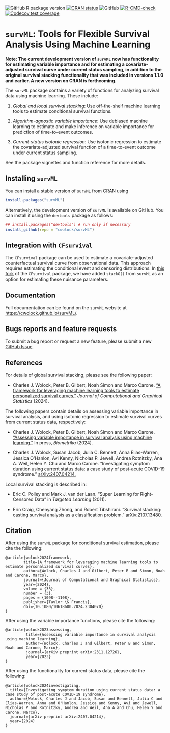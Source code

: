 
<!-- README.md is generated from README.Rmd. Please edit that file -->
<!-- badges: start  -->

![GitHub R package
version](https://img.shields.io/github/r-package/v/cwolock/survML)
[![CRAN
status](https://www.r-pkg.org/badges/version/survML)](https://CRAN.R-project.org/package=survML)
![GitHub](https://img.shields.io/github/license/cwolock/survML)
[![R-CMD-check](https://github.com/cwolock/survML/actions/workflows/R-CMD-check.yml/badge.svg)](https://github.com/cwolock/survML/actions/workflows/R-CMD-check.yml)
[![Codecov test
coverage](https://codecov.io/gh/cwolock/survML/branch/main/graph/badge.svg)](https://app.codecov.io/gh/cwolock/survML?branch=main)

<!-- badges: end -->

# `survML`: Tools for Flexible Survival Analysis Using Machine Learning

**Note: The current development version of `survML` now has
functionality for estimating variable importance and for estimating a
covariate-adjusted survival curve under current status sampling, in
addition to the original survival stacking functionality that was
included in versions 1.1.0 and earlier. A new version on CRAN is
forthcoming.**

The `survML` package contains a variety of functions for analyzing
survival data using machine learning. These include:

1.  *Global and local survival stacking*: Use off-the-shelf machine
    learning tools to estimate conditional survival functions.

2.  *Algorithm-agnostic variable importance*: Use debiased machine
    learning to estimate and make inference on variable importance for
    prediction of time-to-event outcomes.

3.  *Current-status isotonic regression*: Use isotonic regression to
    estimate the covariate-adjusted survival function of a time-to-event
    outcome under current status sampling.

See the package vignettes and function reference for more details.

## Installing `survML`

You can install a stable version of `survML` from CRAN using

``` r
install.packages("survML")
```

Alternatively, the development version of `survML` is available on
GitHub. You can install it using the `devtools` package as follows:

``` r
## install.packages("devtools") # run only if necessary
install_github(repo = "cwolock/survML")
```

## Integration with `CFsurvival`

The `CFsurvival` package can be used to estimate a covariate-adjusted
counterfactual survival curve from observational data. This approach
requires estimating the conditional event and censoring distributions.
In [this fork](https://github.com/cwolock/CFsurvival) of the
`CFsurvival` package, we have added `stackG()` from `survML` as an
option for estimating these nuisance parameters.

## Documentation

Full documentation can be found on the `survML` website at
<https://cwolock.github.io/survML/>.

## Bugs reports and feature requests

To submit a bug report or request a new feature, please submit a new
[GitHub Issue](https://github.com/cwolock/survML/issues).

## References

For details of global survival stacking, please see the following paper:

- Charles J. Wolock, Peter B. Gilbert, Noah Simon and Marco Carone. [“A
  framework for leveraging machine learning tools to estimate
  personalized survival
  curves.”](https://www.tandfonline.com/doi/full/10.1080/10618600.2024.2304070)
  *Journal of Computational and Graphical Statistics* (2024).

The following papers contain details on assessing variable importance in
survival analysis, and using isotonic regression to estimate survival
curves from current status data, respectively:

- Charles J. Wolock, Peter B. Gilbert, Noah Simon and Marco Carone.
  [“Assessing variable importance in survival analysis using machine
  learning.”](https://arxiv.org/abs/2311.12726) In press, *Biometrika*
  (2024).

- Charles J. Wolock, Susan Jacob, Julia C. Bennett, Anna Elias-Warren,
  Jessica O’Hanlon, Avi Kenny, Nicholas P. Jewell, Andrea Rotnitzky,
  Ana A. Weil, Helen Y. Chu and Marco Carone. “Investigating symptom
  duration using current status data: a case study of post-acute
  COVID-19 syndrome.”
  [arXiv:2407.04214.](https://arxiv.org/abs/2407.04214)

Local survival stacking is described in:

- Eric C. Polley and Mark J. van der Laan. “Super Learning for
  Right-Censored Data” in *Targeted Learning* (2011).

- Erin Craig, Chenyang Zhong, and Robert Tibshirani. “Survival stacking:
  casting survival analysis as a classification problem.”
  [arXiv:2107.13480.](https://arxiv.org/abs/2107.13480)

## Citation

After using the `survML` package for conditional survival estimation,
please cite the following:

    @article{wolock2024framework,
            title={A framework for leveraging machine learning tools to estimate personalized survival curves},
            author={Wolock, Charles J and Gilbert, Peter B and Simon, Noah and Carone, Marco},
            journal={Journal of Computational and Graphical Statistics},
            year={2024},
            volume = {33},
            number = {3},
            pages = {1098--1108},
            publisher={Taylor \& Francis},
            doi={10.1080/10618600.2024.2304070}
    }

After using the variable importance functions, please cite the
following:

    @article{wolock2023assessing,
             title={Assessing variable importance in survival analysis using machine learning},
             author={Wolock, Charles J and Gilbert, Peter B and Simon, Noah and Carone, Marco},
             journal={arXiv preprint arXiv:2311.12726},
             year={2023}
    }

After using the functionality for current status data, please cite the
following:

    @article{wolock2024investigating,
      title={Investigating symptom duration using current status data: a case study of post-acute COVID-19 syndrome},
      author={Wolock, Charles J and Jacob, Susan and Bennett, Julia C and Elias-Warren, Anna and O'Hanlon, Jessica and Kenny, Avi and Jewell, Nicholas P and Rotnitzky, Andrea and Weil, Ana A and Chu, Helen Y and Carone, Marco},
      journal={arXiv preprint arXiv:2407.04214},
      year={2024}
    }
